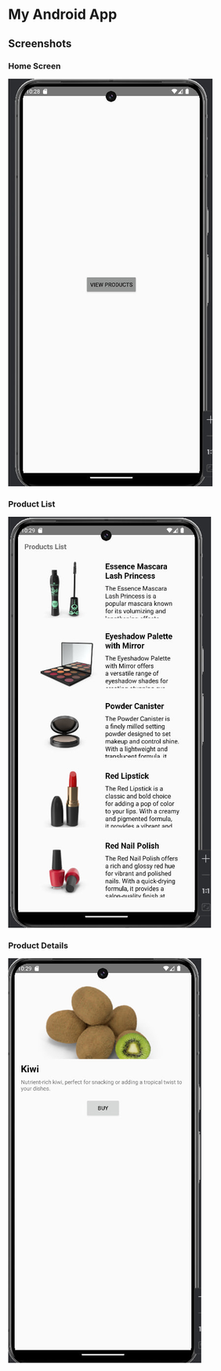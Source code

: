 # My Android App

## Screenshots

### Home Screen
![Home Screen](images/screen%201.jpg)

### Product List
![Product List](images/screen%202.jpg)

### Product Details
![Product Details](images/screen%203.jpg)
